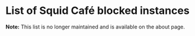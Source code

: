 List of Squid Café blocked instances
=======

**Note:** This list is no longer maintained and is available on the about page.
